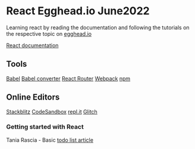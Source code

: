 # React Egghead.io June2022

Learning react by reading the documentation and following the tutorials on the respective topic on [egghead.io](https://egghead.io/lessons/react-a-beginners-guide-to-react-introduction)

[React documentation](https://reactjs.org/docs/getting-started.html)

## Tools

[Babel](https://babeljs.io/)
[Babel converter](https://babeljs.io/en/repl#?browsers=&build=&builtIns=false&corejs=3.21&spec=false&loose=false&code_lz=DwIwrgLhD2B2AEcDCAbAlgYwNYF4DeAFAJTw4B88EAFmgM4B0tAphAMoQCGETBe86WJgBMAXJQBOYJvAC-RGWQBQ8FfAAyaQYuAB6cFDhkgA&debug=false&forceAllTransforms=false&shippedProposals=false&circleciRepo=&evaluate=false&fileSize=false&timeTravel=false&sourceType=module&lineWrap=true&presets=es2015%2Creact%2Cstage-2&prettier=false&targets=&version=7.15.7&externalPlugins=&assumptions=%7B%7D)
[React Router](https://reactrouter.com/docs/en/v6/getting-started/overview)
[Webpack](https://webpack.js.org/)
[npm](https://www.npmjs.com/)

## Online Editors

[Stackblitz](https://stackblitz.com/)
[CodeSandbox](https://codesandbox.io/)
[repl.it](https://replit.com/)
[Glitch](https://glitch.com/)

### Getting started with React

Tania Rascia - Basic [todo list article](https://www.taniarascia.com/getting-started-with-react/)
